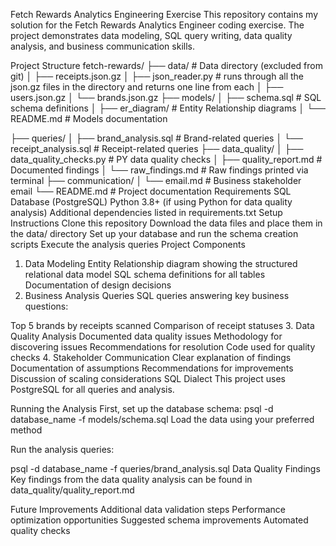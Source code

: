 Fetch Rewards Analytics Engineering Exercise
This repository contains my solution for the Fetch Rewards Analytics Engineer coding exercise. The project demonstrates data modeling, SQL query writing, data quality analysis, and business communication skills.

Project Structure
fetch-rewards/
├── data/                      # Data directory (excluded from git)
│   ├── receipts.json.gz
│   ├── json_reader.py        # runs through all the json.gz files in the directory and returns one line from each
│   ├── users.json.gz
│   └── brands.json.gz
├── models/
│   ├── schema.sql            # SQL schema definitions
│   ├── er_diagram/           # Entity Relationship diagrams
│   └── README.md  # Models documentation

├── queries/
│   ├── brand_analysis.sql    # Brand-related queries
│   └── receipt_analysis.sql  # Receipt-related queries
├── data_quality/
│   ├── data_quality_checks.py    # PY data quality checks
│   ├── quality_report.md     # Documented findings
│   └── raw_findings.md     # Raw findings printed via terminal
├── communication/
│   └── email.md # Business stakeholder email
└── README.md                 # Project documentation
Requirements
SQL Database (PostgreSQL)
Python 3.8+ (if using Python for data quality analysis)
Additional dependencies listed in requirements.txt
Setup Instructions
Clone this repository
Download the data files and place them in the data/ directory
Set up your database and run the schema creation scripts
Execute the analysis queries
Project Components
1. Data Modeling
Entity Relationship diagram showing the structured relational data model
SQL schema definitions for all tables
Documentation of design decisions
2. Business Analysis Queries
SQL queries answering key business questions:

Top 5 brands by receipts scanned
Comparison of receipt statuses
3. Data Quality Analysis
Documented data quality issues
Methodology for discovering issues
Recommendations for resolution
Code used for quality checks
4. Stakeholder Communication
Clear explanation of findings
Documentation of assumptions
Recommendations for improvements
Discussion of scaling considerations
SQL Dialect
This project uses PostgreSQL for all queries and analysis.

Running the Analysis
First, set up the database schema:
psql -d database_name -f models/schema.sql
Load the data using your preferred method

Run the analysis queries:

psql -d database_name -f queries/brand_analysis.sql
Data Quality Findings
Key findings from the data quality analysis can be found in data_quality/quality_report.md

Future Improvements
Additional data validation steps
Performance optimization opportunities
Suggested schema improvements
Automated quality checks

